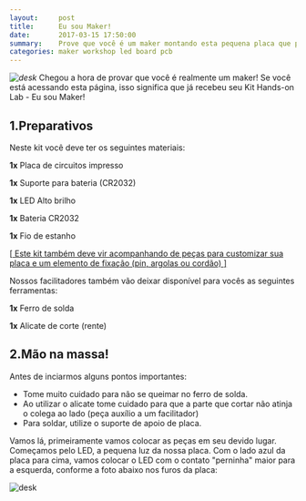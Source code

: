 ```yaml
---
layout:     post
title:      Eu sou Maker!
date:       2017-03-15 17:50:00
summary:    Prove que você é um maker montando esta pequena placa que pode ser um broche, um colar ou um chaveiro.
categories: maker workshop led board pcb
---
```

_![desk](https://cloud.githubusercontent.com/assets/14774714/25358245/23d1f140-2917-11e7-8634-94229762d5ab.JPG)_ 
Chegou a hora de provar que você é realmente um maker! 
Se você está acessando esta página, isso significa que já recebeu seu Kit Hands-on Lab - Eu sou Maker!

## 1.Preparativos

Neste kit você deve ter os seguintes materiais:

  __1x__ Placa de circuitos impresso
  
  __1x__ Suporte para bateria (CR2032)
  
  __1x__ LED Alto brilho
  
  __1x__ Bateria CR2032
  
  __1x__ Fio de estanho
  
[<ins> Este kit também deve vir acompanhando de peças para customizar sua placa e um elemento de fixação (pin, argolas ou cordão) <ins>]

 
Nossos facilitadores também vão deixar disponível para vocês as seguintes ferramentas:

  __1x__ Ferro de solda
  
  __1x__ Alicate de corte (rente)
    
    
## 2.Mão na massa!

Antes de inciarmos alguns pontos importantes:
  * Tome muito cuidado para não se queimar no ferro de solda.
  * Ao utilizar o alicate tome cuidado para que a parte que cortar não atinja o colega ao lado (peça auxílio a um facilitador)
  * Para soldar, utilize o suporte de apoio de placa.
  
Vamos lá, primeiramente vamos colocar as peças em seu devido lugar. Começamos pelo LED, a pequena luz da nossa placa.
Com o lado azul da placa para cima, vamos colocar o LED com o contato "perninha" maior para a esquerda, conforme a foto abaixo nos furos da placa:

![desk](https://cloud.githubusercontent.com/assets/14774714/25358304/569844da-2917-11e7-8fdd-6665318dda74.JPG)

  
  
